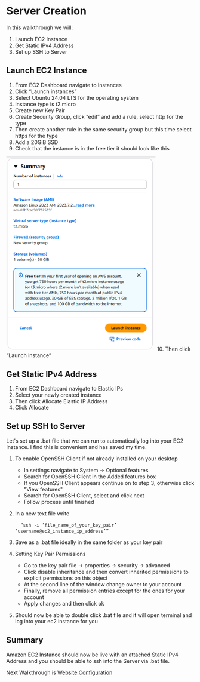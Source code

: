 # Server Creation #

In this walkthrough we will:
1.  Launch EC2 Instance
2.  Get Static IPv4 Address
3.  Set up SSH to Server

## Launch EC2 Instance ##

1.  From EC2 Dashboard navigate to Instances
2.	Click “Launch instances”
3.	Select Ubuntu 24.04 LTS for the operating system
4.	Instance type is t2.micro
5.	Create new Key Pair
6.	Create Security Group, click “edit” and add a rule, select http for the type
7.	Then create another rule in the same security group but this time select https for the type
8.	Add a 20GiB SSD
9.	Check that the instance is in the free tier it should look like this
  <img src="https://github.com/JackAtItAgain/NextWatch/blob/main/Documentation/VisualAids/InstanceSummary.png" width="400">
10.	Then click “Launch instance”

## Get Static IPv4 Address ##

1.	From EC2 Dashboard navigate to Elastic IPs
3.	Select your newly created instance
4.	Then click Allocate Elastic IP Address
5.	Click Allocate

## Set up SSH to Server ##

Let's set up a .bat file that we can run to automatically log into your EC2 Instance.
I find this is convenient and has saved my time.

1.	To enable OpenSSH Client if not already installed on your desktop
    * In settings navigate to System -> Optional features
    * Search for OpenSSH Client in the Added features box
    *  If you OpenSSH Client appears continue on to step 3, otherwise click "View features"
    * Search for OpenSSH Client, select and click next
    * Follow process until finished
2.	In a new text file write

    ```
      “ssh -i ‘file_name_of_your_key_pair’ ‘username@ec2_instance_ip_address’”
3.	Save as a .bat file ideally in the same folder as your key pair
4.	Setting Key Pair Permissions
    * Go to the key pair file -> properties -> security -> advanced
    * Click disable inheritance and then convert inherited permissions to explicit permissions on this object
    * At the second line of the window change owner to your account
    * Finally, remove all permission entries except for the ones for your account
    * Apply changes and then click ok
5.	Should now be able to double click .bat file and it will open terminal and log into your ec2 instance for you

## Summary ##

Amazon EC2 Instance should now be live with an attached Static IPv4 Address and you should be able to ssh into the Server via .bat file.

Next Walkthrough is [Website Configuration](WebsiteConfiguration.md)
